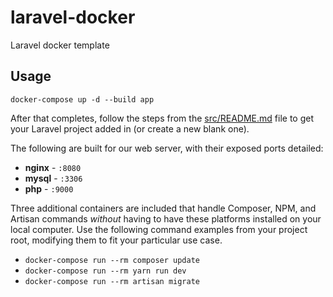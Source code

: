 # laravel-docker
Laravel docker template

## Usage

    docker-compose up -d --build app

After that completes, follow the steps from the [src/README.md](src/README.md) file to get your Laravel project added in (or create a new blank one).

The following are built for our web server, with their exposed ports detailed:

- **nginx** - `:8080`
- **mysql** - `:3306`
- **php** - `:9000`

Three additional containers are included that handle Composer, NPM, and Artisan commands *without* having to have these platforms installed on your local computer. Use the following command examples from your project root, modifying them to fit your particular use case.

- `docker-compose run --rm composer update`
- `docker-compose run --rm yarn run dev`
- `docker-compose run --rm artisan migrate`
